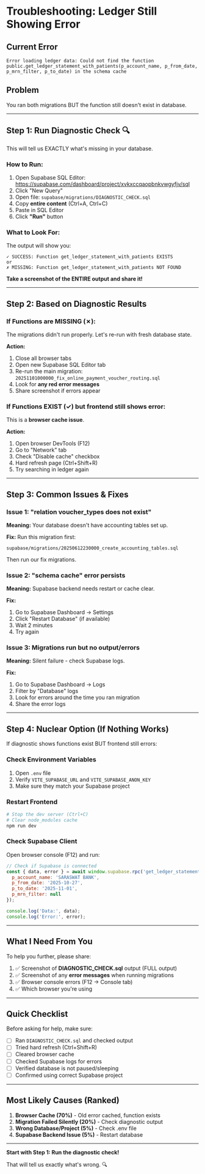 # Troubleshooting: Ledger Still Showing Error

## Current Error
```
Error loading ledger data: Could not find the function public.get_ledger_statement_with_patients(p_account_name, p_from_date, p_mrn_filter, p_to_date) in the schema cache
```

## Problem
You ran both migrations BUT the function still doesn't exist in database.

---

## Step 1: Run Diagnostic Check 🔍

This will tell us EXACTLY what's missing in your database.

### How to Run:

1. Open Supabase SQL Editor: https://supabase.com/dashboard/project/xvkxccqaopbnkvwgyfjv/sql
2. Click "New Query"
3. Open file: `supabase/migrations/DIAGNOSTIC_CHECK.sql`
4. Copy **entire content** (Ctrl+A, Ctrl+C)
5. Paste in SQL Editor
6. Click **"Run"** button

### What to Look For:

The output will show you:

```
✓ SUCCESS: Function get_ledger_statement_with_patients EXISTS
or
✗ MISSING: Function get_ledger_statement_with_patients NOT FOUND
```

**Take a screenshot of the ENTIRE output and share it!**

---

## Step 2: Based on Diagnostic Results

### If Functions are MISSING (✗):

The migrations didn't run properly. Let's re-run with fresh database state.

**Action:**
1. Close all browser tabs
2. Open new Supabase SQL Editor tab
3. Re-run the main migration: `20251101000000_fix_online_payment_voucher_routing.sql`
4. Look for **any red error messages**
5. Share screenshot if errors appear

### If Functions EXIST (✓) but frontend still shows error:

This is a **browser cache issue**.

**Action:**
1. Open browser DevTools (F12)
2. Go to "Network" tab
3. Check "Disable cache" checkbox
4. Hard refresh page (Ctrl+Shift+R)
5. Try searching in ledger again

---

## Step 3: Common Issues & Fixes

### Issue 1: "relation voucher_types does not exist"

**Meaning:** Your database doesn't have accounting tables set up.

**Fix:** Run this migration first:
```
supabase/migrations/20250612230000_create_accounting_tables.sql
```

Then run our fix migrations.

### Issue 2: "schema cache" error persists

**Meaning:** Supabase backend needs restart or cache clear.

**Fix:**
1. Go to Supabase Dashboard → Settings
2. Click "Restart Database" (if available)
3. Wait 2 minutes
4. Try again

### Issue 3: Migrations run but no output/errors

**Meaning:** Silent failure - check Supabase logs.

**Fix:**
1. Go to Supabase Dashboard → Logs
2. Filter by "Database" logs
3. Look for errors around the time you ran migration
4. Share the error logs

---

## Step 4: Nuclear Option (If Nothing Works)

If diagnostic shows functions exist BUT frontend still errors:

### Check Environment Variables

1. Open `.env` file
2. Verify `VITE_SUPABASE_URL` and `VITE_SUPABASE_ANON_KEY`
3. Make sure they match your Supabase project

### Restart Frontend

```bash
# Stop the dev server (Ctrl+C)
# Clear node_modules cache
npm run dev
```

### Check Supabase Client

Open browser console (F12) and run:
```javascript
// Check if Supabase is connected
const { data, error } = await window.supabase.rpc('get_ledger_statement_with_patients', {
  p_account_name: 'SARASWAT BANK',
  p_from_date: '2025-10-27',
  p_to_date: '2025-11-01',
  p_mrn_filter: null
});

console.log('Data:', data);
console.log('Error:', error);
```

---

## What I Need From You

To help you further, please share:

1. ✅ Screenshot of **DIAGNOSTIC_CHECK.sql** output (FULL output)
2. ✅ Screenshot of any **error messages** when running migrations
3. ✅ Browser console errors (F12 → Console tab)
4. ✅ Which browser you're using

---

## Quick Checklist

Before asking for help, make sure:

- [ ] Ran `DIAGNOSTIC_CHECK.sql` and checked output
- [ ] Tried hard refresh (Ctrl+Shift+R)
- [ ] Cleared browser cache
- [ ] Checked Supabase logs for errors
- [ ] Verified database is not paused/sleeping
- [ ] Confirmed using correct Supabase project

---

## Most Likely Causes (Ranked)

1. **Browser Cache (70%)** - Old error cached, function exists
2. **Migration Failed Silently (20%)** - Check diagnostic output
3. **Wrong Database/Project (5%)** - Check .env file
4. **Supabase Backend Issue (5%)** - Restart database

---

**Start with Step 1: Run the diagnostic check!**

That will tell us exactly what's wrong. 🔍

